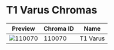 # T1 Varus Chromas



| Preview | Chroma ID | Name |
|---------|-----------|------|
| ![110070](https://raw.communitydragon.org/latest/plugins/rcp-be-lol-game-data/global/default/v1/champion-chroma-images/110/110070.png) | 110070 | T1 Varus |